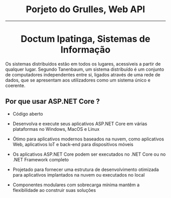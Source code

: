 # <h1 align="center"> Porjeto do Grulles, Web API </h1>


-------

## <h1 align="center"> Doctum Ipatinga, Sistemas de Informação </h1>


Os sistemas distribuídos estão em todos os lugares, acessíveis a partir de qualquer lugar. Segundo Tanenbaum, um sistema distribuído é um conjunto de computadores independentes entre si, ligados através de uma rede de dados, que se apresentam aos utilizadores como um sistema único e coerente.

Por que usar ASP.NET Core ?
----
* Código aberto

* Desenvolva e execute seus aplicativos ASP.NET Core em várias plataformas no Windows, MacOS e Linux

* Ótimo para aplicativos modernos baseados na nuvem, como aplicativos Web, aplicativos IoT e back-end para dispositivos móveis

* Os aplicativos ASP.NET Core podem ser executados no .NET Core ou no .NET Framework completo

* Projetado para fornecer uma estrutura de desenvolvimento otimizada para aplicativos implantados na nuvem ou executados no local

* Componentes modulares com sobrecarga mínima mantêm a flexibilidade ao construir suas soluções
